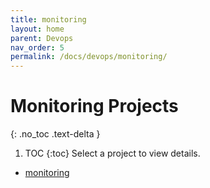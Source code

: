 ```yaml
---
title: monitoring
layout: home
parent: Devops
nav_order: 5
permalink: /docs/devops/monitoring/
---
```


# Monitoring Projects
{: .no_toc .text-delta }

1. TOC
{:toc}
Select a project to view details.

- [monitoring](/docs/devops/monitoring/)
